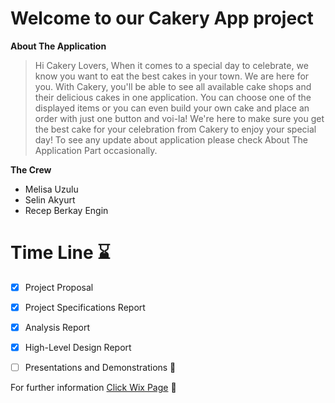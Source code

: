 
# Welcome to our Cakery App project

**About The Application**
> Hi Cakery Lovers, When it comes to a special day to celebrate, we know you want to eat the best cakes in your town. We are here for you. With Cakery, you'll be able to see all available cake shops and their delicious cakes in one application. You can choose one of the displayed items or you can even build your own cake and place an order with just one button and voi-la!  We're here to make sure you get the best cake for your celebration from Cakery to enjoy your special day! To see any update about application please check About The Application Part occasionally.

**The Crew**
- Melisa Uzulu
- Selin Akyurt
- Recep Berkay Engin

# Time Line ⌛
- [x] Project Proposal
- [x] Project Specifications Report
- [x] Analysis Report
- [x] High-Level Design Report
- [ ] Presentations and Demonstrations 🎉


For further information [Click Wix Page](https://oursitetedu.wixsite.com/cakeryapp) 🎂
